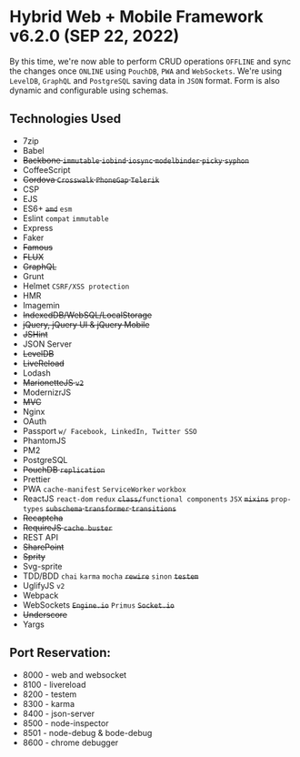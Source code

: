 # Hybrid Web + Mobile Framework v6.2.0 (SEP 22, 2022)

By this time, we're now able to perform CRUD operations `OFFLINE` and sync the changes once `ONLINE` using `PouchDB`, `PWA` and `WebSockets`. We're using `LevelDB`, `GraphQL` and `PostgreSQL` saving data in `JSON` format. Form is also dynamic and configurable using schemas.

## Technologies Used

- 7zip
- Babel
- ~~Backbone `immutable` `iobind` `iosync` `modelbinder` `picky` `syphon`~~
- CoffeeScript
- ~~Cordova `Crosswalk` `PhoneGap` `Telerik`~~
- CSP
- EJS
- ES6+ ~~`amd`~~ `esm`
- Eslint `compat` `immutable`
- Express
- Faker
- ~~Famous~~
- ~~FLUX~~
- ~~GraphQL~~
- Grunt
- Helmet `CSRF/XSS protection`
- HMR
- Imagemin
- ~~IndexedDB/WebSQL/LocalStorage~~
- ~~jQuery, jQuery UI & jQuery Mobile~~
- ~~JSHint~~
- JSON Server
- ~~LevelDB~~
- ~~LiveReload~~
- Lodash
- ~~MarionetteJS `v2`~~
- ModernizrJS
- ~~MVC~~
- Nginx
- OAuth
- Passport `w/ Facebook, LinkedIn, Twitter SSO`
- PhantomJS
- PM2
- PostgreSQL
- ~~PouchDB `replication`~~
- Prettier
- PWA `cache-manifest` `ServiceWorker` `workbox`
- ReactJS `react-dom` `redux` ~~`class/`~~`functional components` `JSX` ~~`mixins`~~ `prop-types` ~~`subschema` `transformer` `transitions`~~
- ~~Recaptcha~~
- ~~RequireJS `cache buster`~~
- REST API
- ~~SharePoint~~
- ~~Sprity~~
- Svg-sprite
- TDD/BDD `chai` `karma` `mocha` ~~`rewire`~~ `sinon` ~~`testem`~~
- UglifyJS `v2`
- Webpack
- WebSockets ~~`Engine.io`~~ `Primus` ~~`Socket.io`~~
- ~~Underscore~~
- Yargs

## Port Reservation:

- 8000 - web and websocket
- 8100 - livereload
- 8200 - testem
- 8300 - karma
- 8400 - json-server
- 8500 - node-inspector
- 8501 - node-debug & bode-debug
- 8600 - chrome debugger
